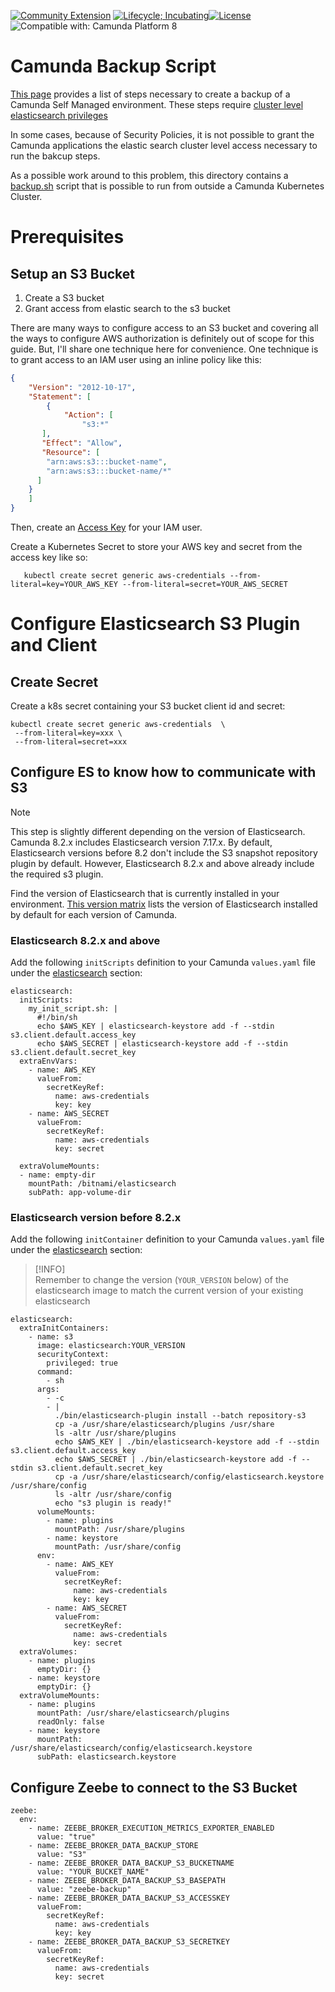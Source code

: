 [![Community Extension](https://img.shields.io/badge/Community%20Extension-An%20open%20source%20community%20maintained%20project-FF4700)](https://github.com/camunda-community-hub/community)
[![Lifecycle; Incubating](https://img.shields.io/badge/Lifecycle-Proof%20of%20Concept-blueviolet)](https://github.com/Camunda-Community-Hub/community/blob/main/extension-lifecycle.md#proof-of-concept-)[![License](https://img.shields.io/badge/License-Apache%202.0-blue.svg)](https://opensource.org/licenses/Apache-2.0)
![Compatible with: Camunda Platform 8](https://img.shields.io/badge/Compatible%20with-Camunda%20Platform%208-0072Ce)

# Camunda Backup Script

[This page](https://docs.camunda.io/docs/self-managed/operational-guides/backup-restore/backup-and-restore/) provides a list of steps necessary to create a backup of a Camunda Self Managed environment. These steps require [cluster level elasticsearch privileges](https://docs.camunda.io/docs/self-managed/concepts/elasticsearch-privileges/)

In some cases, because of Security Policies, it is not possible to grant the Camunda applications the elastic search cluster level access necessary to run the bakcup steps.  

As a possible work around to this problem, this directory contains a [backup.sh](backup.sh) script that is possible to run from outside a Camunda Kubernetes Cluster.

# Prerequisites

## Setup an S3 Bucket

1. Create a S3 bucket
2. Grant access from elastic search to the s3 bucket

There are many ways to configure access to an S3 bucket and covering all the ways to configure AWS authorization is definitely out of scope for this guide. But, I'll share one technique here for convenience. One technique is to grant access to an IAM user using an inline policy like this:
```json
{
	"Version": "2012-10-17",
	"Statement": [
	    {
	        "Action": [
	            "s3:*"
	   ],
	   "Effect": "Allow",
	   "Resource": [
        "arn:aws:s3:::bucket-name",
        "arn:aws:s3:::bucket-name/*"
      ] 
    }
	]
}
```
Then, create an [Access Key](https://docs.aws.amazon.com/IAM/latest/UserGuide/id_credentials_access-keys.html) for your IAM user.

Create a Kubernetes Secret to store your AWS key and secret from the access key like so:

```shell
   kubectl create secret generic aws-credentials --from-literal=key=YOUR_AWS_KEY --from-literal=secret=YOUR_AWS_SECRET
```

# Configure Elasticsearch S3 Plugin and Client

## Create Secret

Create a k8s secret containing your S3 bucket client id and secret:

```
kubectl create secret generic aws-credentials  \
 --from-literal=key=xxx \
 --from-literal=secret=xxx
```

## Configure ES to know how to communicate with S3

> [!NOTE]  
> This step is slightly different depending on the version of Elasticsearch. Camunda 8.2.x includes Elasticsearch version 7.17.x. By default, Elasticsearch versions before 8.2 don't include the S3 snapshot repository plugin by default. However, Elasticsearch 8.2.x and above already include the required s3 plugin.

Find the version of Elasticsearch that is currently installed in your environment. [This version matrix](https://helm.camunda.io/camunda-platform/version-matrix) lists the version of Elasticsearch installed by default for each version of Camunda.

### Elasticsearch 8.2.x and above

Add the following `initScripts` definition to your Camunda `values.yaml` file under the [elasticsearch](https://github.com/camunda/camunda-platform-helm/tree/main/charts/camunda-platform#elasticsearch-parameters) section:

```shell
elasticsearch:
  initScripts:
    my_init_script.sh: |
      #!/bin/sh
      echo $AWS_KEY | elasticsearch-keystore add -f --stdin s3.client.default.access_key
      echo $AWS_SECRET | elasticsearch-keystore add -f --stdin s3.client.default.secret_key
  extraEnvVars:
    - name: AWS_KEY
      valueFrom:
        secretKeyRef:
          name: aws-credentials
          key: key
    - name: AWS_SECRET
      valueFrom:
        secretKeyRef:
          name: aws-credentials
          key: secret
                    
  extraVolumeMounts:
  - name: empty-dir
    mountPath: /bitnami/elasticsearch
    subPath: app-volume-dir
```

### Elasticsearch version before 8.2.x

Add the following `initContainer` definition to your Camunda `values.yaml` file under the [elasticsearch](https://github.com/camunda/camunda-platform-helm/tree/main/charts/camunda-platform#elasticsearch-parameters) section:

> [!INFO]  
> Remember to change the version (`YOUR_VERSION` below) of the elasticsearch image to match the current version of your existing elasticsearch

```shell
elasticsearch:
  extraInitContainers:
    - name: s3
      image: elasticsearch:YOUR_VERSION
      securityContext:
        privileged: true
      command:
        - sh
      args:
        - -c
        - |
          ./bin/elasticsearch-plugin install --batch repository-s3
          cp -a /usr/share/elasticsearch/plugins /usr/share
          ls -altr /usr/share/plugins
          echo $AWS_KEY | ./bin/elasticsearch-keystore add -f --stdin s3.client.default.access_key
          echo $AWS_SECRET | ./bin/elasticsearch-keystore add -f --stdin s3.client.default.secret_key
          cp -a /usr/share/elasticsearch/config/elasticsearch.keystore /usr/share/config
          ls -altr /usr/share/config
          echo "s3 plugin is ready!"
      volumeMounts:
        - name: plugins
          mountPath: /usr/share/plugins
        - name: keystore
          mountPath: /usr/share/config
      env:
        - name: AWS_KEY
          valueFrom:
            secretKeyRef:
              name: aws-credentials
              key: key
        - name: AWS_SECRET
          valueFrom:
            secretKeyRef:
              name: aws-credentials
              key: secret
  extraVolumes:
    - name: plugins
      emptyDir: {}
    - name: keystore
      emptyDir: {}
  extraVolumeMounts:
    - name: plugins
      mountPath: /usr/share/elasticsearch/plugins
      readOnly: false
    - name: keystore
      mountPath: /usr/share/elasticsearch/config/elasticsearch.keystore
      subPath: elasticsearch.keystore
```

## Configure Zeebe to connect to the S3 Bucket

```shell
zeebe: 
  env:
    - name: ZEEBE_BROKER_EXECUTION_METRICS_EXPORTER_ENABLED
      value: "true"
    - name: ZEEBE_BROKER_DATA_BACKUP_STORE
      value: "S3"
    - name: ZEEBE_BROKER_DATA_BACKUP_S3_BUCKETNAME
      value: "YOUR_BUCKET_NAME"
    - name: ZEEBE_BROKER_DATA_BACKUP_S3_BASEPATH
      value: "zeebe-backup"
    - name: ZEEBE_BROKER_DATA_BACKUP_S3_ACCESSKEY
      valueFrom:
        secretKeyRef:
          name: aws-credentials
          key: key
    - name: ZEEBE_BROKER_DATA_BACKUP_S3_SECRETKEY
      valueFrom:
        secretKeyRef:
          name: aws-credentials
          key: secret
```



